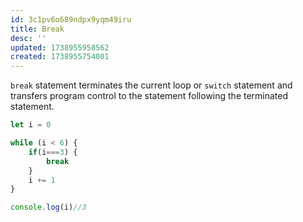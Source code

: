 ```yaml
---
id: 3c1pv6o689ndpx9yqm49iru
title: Break
desc: ''
updated: 1738955958562
created: 1738955754001
---
```

`break` statement terminates the current loop or `switch` statement and transfers program control to the statement following the terminated statement.

``` javascript
let i = 0

while (i < 6) {
    if(i===3) {
        break
    }
    i += 1
}

console.log(i)//3